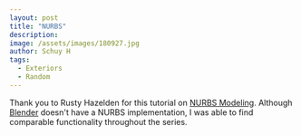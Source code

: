 ```yaml
---
layout: post
title: "NURBS"
description: 
image: /assets/images/180927.jpg
author: Schuy H
tags: 
  - Exteriors
  - Random
---
```


Thank you to Rusty Hazelden for this tutorial on [NURBS Modeling](https://cgsociety.org/news/article/4064/the-art-of-nurbs-vol-1-with-rusty-hazelden). Although [Blender](https://www.blender.org) doesn't have a NURBS implementation, I was able to find comparable functionality throughout the series. 

<!--- Image examples: secondary, full width

![Placeholder](/assets/images/171208.jpeg)

![Placeholder](/assets/images/171208.jpeg#full) 

---> 